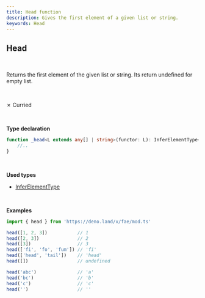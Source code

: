 ```yaml
---
title: Head function
description: Gives the first element of a given list or string.
keywords: Head
---
```

## Head

<br>

Returns the first element of the given list or string. Its return undefined for empty list.

<br>

&cross; Curried

<br>

**Type declaration**

```typescript
function _head<L extends any[] | string>(functor: L): InferElementType<L> {
    //..
}
```
<br>

**Used types**
* [InferElementType](/types/InferElementType)

<br>

**Examples**

```typescript
import { head } from 'https://deno.land/x/fae/mod.ts'

head([1, 2, 3])           // 1
head([2, 3])              // 2
head([3])                 // 3
head(['fi', 'fo', 'fum']) // 'fi'
head(['head', 'tail'])    // 'head'
head([])                  // undefined

head('abc')               // 'a'
head('bc')                // 'b'
head('c')                 // 'c'
head('')                  // ''
```
